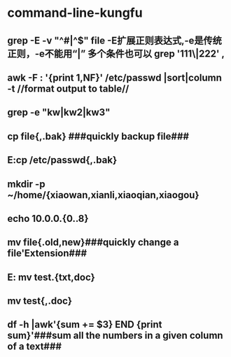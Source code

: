 # command-line-kungfu

grep -E -v "^#|^$" file -E扩展正则表达式,-e是传统正则，-e不能用“|”  多个条件也可以 grep '111\\|222' ,
------
awk -F : '{print $1,$NF}' /etc/passwd |sort|column -t //format output to table//
------
grep -e "kw\|kw2\|kw3"
------
cp file{,.bak} ###quickly backup file###
-------
E:cp /etc/passwd{,.bak}
-----
  mkdir -p ~/home/{xiaowan,xianli,xiaoqian,xiaogou}
------
  echo 10.0.0.{0..8}
-----
mv file{.old,new}###quickly change a file'Extension###
-------
E: mv test.{txt,doc}
------- 
  mv test{,.doc}
-------
df -h |awk'{sum += $3} END {print sum}'###sum all the numbers in a given column of a text###
---
